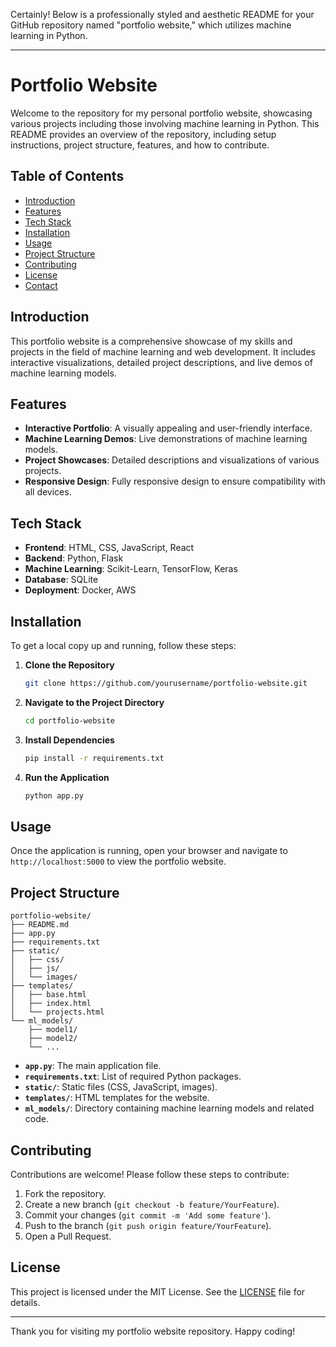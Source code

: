 Certainly! Below is a professionally styled and aesthetic README for your GitHub repository named "portfolio website," which utilizes machine learning in Python.

---

# Portfolio Website

Welcome to the repository for my personal portfolio website, showcasing various projects including those involving machine learning in Python. This README provides an overview of the repository, including setup instructions, project structure, features, and how to contribute.

## Table of Contents

- [Introduction](#introduction)
- [Features](#features)
- [Tech Stack](#tech-stack)
- [Installation](#installation)
- [Usage](#usage)
- [Project Structure](#project-structure)
- [Contributing](#contributing)
- [License](#license)
- [Contact](#contact)

## Introduction

This portfolio website is a comprehensive showcase of my skills and projects in the field of machine learning and web development. It includes interactive visualizations, detailed project descriptions, and live demos of machine learning models.

## Features

- **Interactive Portfolio**: A visually appealing and user-friendly interface.
- **Machine Learning Demos**: Live demonstrations of machine learning models.
- **Project Showcases**: Detailed descriptions and visualizations of various projects.
- **Responsive Design**: Fully responsive design to ensure compatibility with all devices.

## Tech Stack

- **Frontend**: HTML, CSS, JavaScript, React
- **Backend**: Python, Flask
- **Machine Learning**: Scikit-Learn, TensorFlow, Keras
- **Database**: SQLite
- **Deployment**: Docker, AWS

## Installation

To get a local copy up and running, follow these steps:

1. **Clone the Repository**
    ```bash
    git clone https://github.com/yourusername/portfolio-website.git
    ```

2. **Navigate to the Project Directory**
    ```bash
    cd portfolio-website
    ```

3. **Install Dependencies**
    ```bash
    pip install -r requirements.txt
    ```

4. **Run the Application**
    ```bash
    python app.py
    ```

## Usage

Once the application is running, open your browser and navigate to `http://localhost:5000` to view the portfolio website.

## Project Structure

```plaintext
portfolio-website/
├── README.md
├── app.py
├── requirements.txt
├── static/
│   ├── css/
│   ├── js/
│   └── images/
├── templates/
│   ├── base.html
│   ├── index.html
│   └── projects.html
└── ml_models/
    ├── model1/
    ├── model2/
    └── ...
```

- **`app.py`**: The main application file.
- **`requirements.txt`**: List of required Python packages.
- **`static/`**: Static files (CSS, JavaScript, images).
- **`templates/`**: HTML templates for the website.
- **`ml_models/`**: Directory containing machine learning models and related code.

## Contributing

Contributions are welcome! Please follow these steps to contribute:

1. Fork the repository.
2. Create a new branch (`git checkout -b feature/YourFeature`).
3. Commit your changes (`git commit -m 'Add some feature'`).
4. Push to the branch (`git push origin feature/YourFeature`).
5. Open a Pull Request.

## License

This project is licensed under the MIT License. See the [LICENSE](LICENSE) file for details.

---

Thank you for visiting my portfolio website repository. Happy coding!
